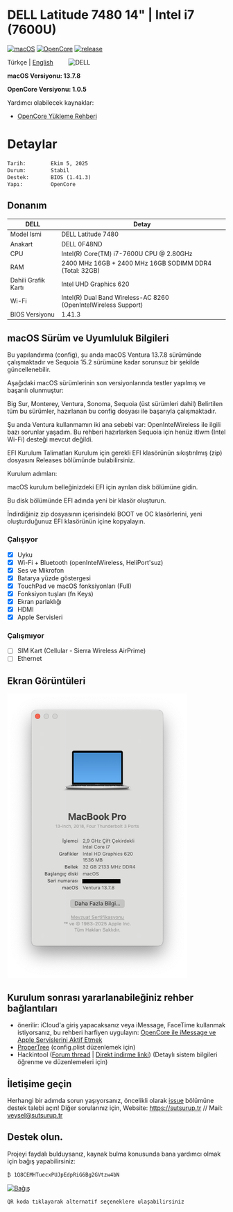 # DELL Latitude 7480 14" | Intel i7 (7600U)

[![macOS](https://img.shields.io/badge/macOS-13.7.8-orange)](https://www.apple.com/ge/macos/monterey/)
[![OpenCore](https://img.shields.io/badge/OpenCore-1.0.5-9cf)](https://github.com/acidanthera/OpenCorePkg)
[![release](https://img.shields.io/badge/indir-son%20sürüm-blue.svg)](https://github.com/sutsurup/DELL-Latitude-7480-Hackintosh/releases)

<img align="right" src="https://amso.eu/hpeciai/c4ca612aebe63bb79001f63b3010f90c/eng_pl_Dell-Latitude-7480-i5-6300U-8GB-480GB-SSD-1920x1080-Class-A-Windows-10-Professional-199887_3.jpg" alt="DELL" height="" width="363">

Türkçe | [English](https://github.com/sutsurup/DELL-Latitude-7480-Hackintosh)

**macOS Versiyonu: 13.7.8**

**OpenCore Versiyonu: 1.0.5**

Yardımcı olabilecek kaynaklar: 

- [OpenCore Yükleme Rehberi](https://dortania.github.io/OpenCore-Install-Guide)


# Detaylar

    Tarih:        Ekim 5, 2025
    Durum:        Stabil
    Destek:       BIOS (1.41.3)
    Yapı:         OpenCore

## Donanım

| **DELL** | Detay                                                  |
| ------------------- | ------------------------------------------- |
| Model Ismi      | DELL Latitude 7480      |
| Anakart           | 	DELL 0F48ND     |
| CPU              | Intel(R) Core(TM) i7-7600U CPU @ 2.80GHz              |
| RAM           | 2400 MHz 16GB + 2400 MHz 16GB SODIMM DDR4 (Total: 32GB)   |
| Dahili Grafik Kartı | Intel UHD Graphics 620                   |
| Wi-Fi | 		Intel(R) Dual Band Wireless-AC 8260 (OpenIntelWireless Support)               |
| BIOS Versiyonu      | 1.41.3                   |

## macOS Sürüm ve Uyumluluk Bilgileri
Bu yapılandırma (config), şu anda macOS Ventura 13.7.8 sürümünde çalışmaktadır ve Sequoia 15.2 sürümüne kadar sorunsuz bir şekilde güncellenebilir.

Aşağıdaki macOS sürümlerinin son versiyonlarında testler yapılmış ve başarılı olunmuştur:

Big Sur, Monterey, Ventura, Sonoma, Sequoia (üst sürümleri dahil)
Belirtilen tüm bu sürümler, hazırlanan bu config dosyası ile başarıyla çalışmaktadır.

Şu anda Ventura kullanmamın iki ana sebebi var: OpenIntelWireless ile ilgili bazı sorunlar yaşadım. Bu rehberi hazırlarken Sequoia için henüz itlwm (Intel Wi-Fi) desteği mevcut değildi.

EFI Kurulum Talimatları
Kurulum için gerekli EFI klasörünün sıkıştırılmış (zip) dosyasını Releases bölümünde bulabilirsiniz.

Kurulum adımları:

macOS kurulum belleğinizdeki EFI için ayrılan disk bölümüne gidin.

Bu disk bölümünde EFI adında yeni bir klasör oluşturun.

İndirdiğiniz zip dosyasının içerisindeki BOOT ve OC klasörlerini, yeni oluşturduğunuz EFI klasörünün içine kopyalayın.
### Çalışıyor

- [x] Uyku
- [x] Wi-Fi + Bluetooth (openIntelWireless, HeliPort'suz)
- [x] Ses ve Mikrofon
- [x] Batarya yüzde göstergesi
- [x] TouchPad ve macOS fonksiyonları (Full)
- [x] Fonksiyon tuşları (fn Keys)
- [x] Ekran parlaklığı
- [x] HDMI
- [x] Apple Servisleri

### Çalışmıyor
- [ ] SIM Kart (Cellular - Sierra Wireless AirPrime)
- [ ] Ethernet

## Ekran Görüntüleri
![](https://github.com/sutsurup/DELL-Latitude-5491-Hackintosh/blob/main/Screenshots/ventura-for-7480.png)

## Kurulum sonrası yararlanabileğiniz rehber bağlantıları
* önerilir: iCloud'a giriş yapacaksanız veya iMessage, FaceTime kullanmak istiyorsanız, bu rehberi harfiyen uygulayın: [OpenCore ile iMessage ve Apple Servislerini Aktif Etmek](https://osxinfo.net/konu/opencore-ile-imessage-ve-apple-servislerini-aktif-etmek.16297/)
* [ProperTree](https://osxinfo.net/konu/propertree-opencore-bootloader-icin-config-duzenleyici.12919/) (config.plist düzenlemek için)
* Hackintool ([Forum thread](https://www.insanelymac.com/forum/topic/335018-hackintool-v286/) | [Direkt indirme linki](http://headsoft.com.au/download/mac/Hackintool.zip)) (Detaylı sistem bilgileri öğrenme ve düzenlemeleri için)

## İletişime geçin
Herhangi bir adımda sorun yaşıyorsanız, öncelikli olarak [issue](https://github.com/sutsurup/DELL-Latitude-7480/issues) bölümüne destek talebi açın!
Diğer sorularınız için, Website: https://sutsurup.tr // Mail: [veysel@sutsurup.tr](mailto:veysel@sutsurup.tr)

</details>

## Destek olun.
Projeyi faydalı bulduysanız, kaynak bulma konusunda bana yardımcı olmak için bağış yapabilirsiniz:
```
₿ 1Q8CEMHTuecxPUJpEdpRiG6Bg2GVtzw4bN
``` 
<a href='https://github.com/sutsurup/sutsurup/blob/main/Donate.md'><img alt='Bağış' src='https://github.com/sutsurup/MSI-Hackintosh-Build/blob/main/Images/donate.png?raw=true' height='360px' width='375px'/></a>
```
QR koda tıklayarak alternatif seçeneklere ulaşabilirsiniz
``` 
